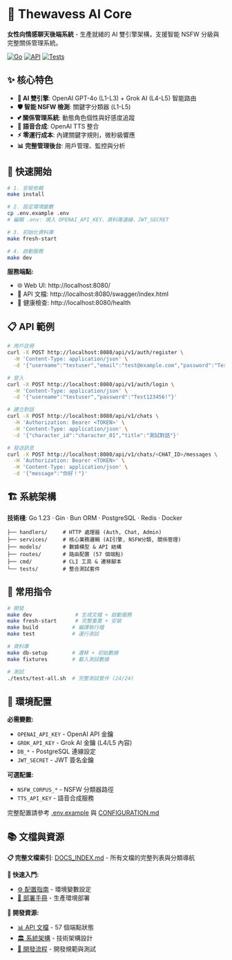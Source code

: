 # 🤖 Thewavess AI Core

**女性向情感聊天後端系統** - 生產就緒的 AI 雙引擎架構，支援智能 NSFW 分級與完整關係管理系統。

[![Go](https://img.shields.io/badge/Go-1.23-00ADD8?logo=go)](https://golang.org/)
[![API](https://img.shields.io/badge/API-57%2F57-green)](./API_PROGRESS.md)
[![Tests](https://img.shields.io/badge/Tests-24%2F24-green)](./tests/)

## ✨ 核心特色

- **🤖 AI 雙引擎**: OpenAI GPT-4o (L1-L3) + Grok AI (L4-L5) 智能路由
- **🛡️ 智能 NSFW 檢測**: 關鍵字分類器 (L1-L5)
- **💕 關係管理系統**: 動態角色個性與好感度追蹤
- **🎵 語音合成**: OpenAI TTS 整合
- **⚡ 零運行成本**: 內建關鍵字規則，微秒級響應
- **📊 完整管理後台**: 用戶管理、監控與分析

## 🚀 快速開始

```bash
# 1. 安裝依賴
make install

# 2. 設定環境變數
cp .env.example .env
# 編輯 .env: 填入 OPENAI_API_KEY、資料庫連線、JWT_SECRET

# 3. 初始化資料庫
make fresh-start

# 4. 啟動服務
make dev
```

**服務端點:**
- 🌐 Web UI: http://localhost:8080/
- 📖 API 文檔: http://localhost:8080/swagger/index.html
- 💚 健康檢查: http://localhost:8080/health

## 📋 API 範例

```bash
# 用戶註冊
curl -X POST http://localhost:8080/api/v1/auth/register \
  -H 'Content-Type: application/json' \
  -d '{"username":"testuser","email":"test@example.com","password":"Test123456!"}'

# 登入
curl -X POST http://localhost:8080/api/v1/auth/login \
  -H 'Content-Type: application/json' \
  -d '{"username":"testuser","password":"Test123456!"}'

# 建立對話
curl -X POST http://localhost:8080/api/v1/chats \
  -H 'Authorization: Bearer <TOKEN>' \
  -H 'Content-Type: application/json' \
  -d '{"character_id":"character_01","title":"測試對話"}'

# 發送訊息
curl -X POST http://localhost:8080/api/v1/chats/<CHAT_ID>/messages \
  -H 'Authorization: Bearer <TOKEN>' \
  -H 'Content-Type: application/json' \
  -d '{"message":"你好！"}'
```

## 🏗️ 系統架構

**技術棧**: Go 1.23 · Gin · Bun ORM · PostgreSQL · Redis · Docker

```
├── handlers/     # HTTP 處理器 (Auth, Chat, Admin)
├── services/     # 核心業務邏輯 (AI引擎, NSFW分類, 關係管理)
├── models/       # 數據模型 & API 結構
├── routes/       # 路由配置 (57 個端點)
├── cmd/          # CLI 工具 & 遷移腳本
└── tests/        # 整合測試套件
```

## 🔧 常用指令

```bash
# 開發
make dev              # 生成文檔 + 啟動服務
make fresh-start      # 完整重置 + 安裝
make build           # 編譯執行檔
make test            # 運行測試

# 資料庫
make db-setup        # 遷移 + 初始數據
make fixtures        # 載入測試數據

# 測試
./tests/test-all.sh  # 完整測試套件 (24/24)
```

## 🔑 環境配置

**必需變數:**
- `OPENAI_API_KEY` - OpenAI API 金鑰
- `GROK_API_KEY` - Grok AI 金鑰 (L4/L5 內容)
- `DB_*` - PostgreSQL 連線設定
- `JWT_SECRET` - JWT 簽名金鑰

**可選配置:**
- `NSFW_CORPUS_*` - NSFW 分類器路徑
- `TTS_API_KEY` - 語音合成服務

完整配置請參考 [.env.example](./.env.example) 與 [CONFIGURATION.md](./CONFIGURATION.md)

## 📚 文檔與資源

**📋 完整文檔索引**: [DOCS_INDEX.md](./DOCS_INDEX.md) - 所有文檔的完整列表與分類導航

**🚀 快速入門:**
- [⚙️ 配置指南](./CONFIGURATION.md) - 環境變數設定
- [🚀 部署手冊](./DEPLOYMENT.md) - 生產環境部署

**🔧 開發資源:**
- [📊 API 文檔](./API_PROGRESS.md) - 57 個端點狀態
- [🏛️ 系統架構](./ARCHITECTURE.md) - 技術架構設計
- [🧪 開發流程](./DEVELOPMENT.md) - 開發規範與測試
